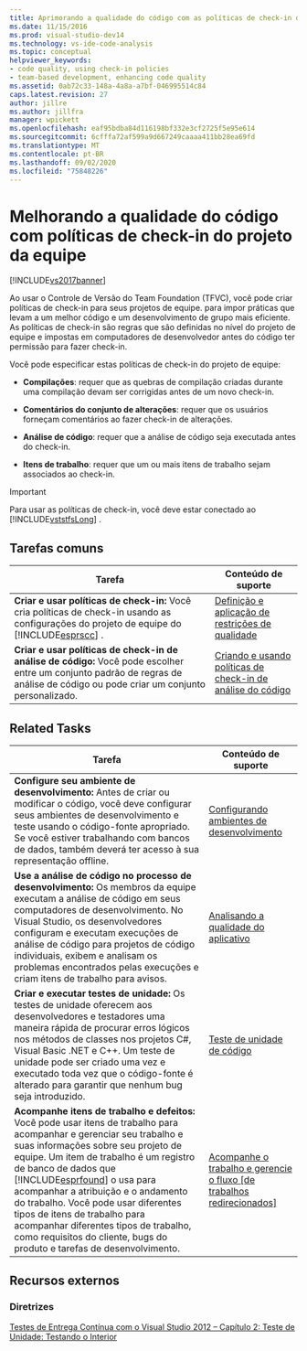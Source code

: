```yaml
---
title: Aprimorando a qualidade do código com as políticas de check-in do projeto de equipe | Microsoft Docs
ms.date: 11/15/2016
ms.prod: visual-studio-dev14
ms.technology: vs-ide-code-analysis
ms.topic: conceptual
helpviewer_keywords:
- code quality, using check-in policies
- team-based development, enhancing code quality
ms.assetid: 0ab72c33-148a-4a8a-a7bf-046995514c84
caps.latest.revision: 27
author: jillre
ms.author: jillfra
manager: wpickett
ms.openlocfilehash: eaf95bdba84d116198bf332e3cf2725f5e95e614
ms.sourcegitcommit: 6cfffa72af599a9d667249caaaa411bb28ea69fd
ms.translationtype: MT
ms.contentlocale: pt-BR
ms.lasthandoff: 09/02/2020
ms.locfileid: "75848226"
---
```

# <a name="enhancing-code-quality-with-team-project-check-in-policies"></a>Melhorando a qualidade do código com políticas de check-in do projeto da equipe
[!INCLUDE[vs2017banner](../includes/vs2017banner.md)]

Ao usar o Controle de Versão do Team Foundation (TFVC), você pode criar políticas de check-in para seus projetos de equipe. para impor práticas que levam a um melhor código e um desenvolvimento de grupo mais eficiente. As políticas de check-in são regras que são definidas no nível do projeto de equipe e impostas em computadores de desenvolvedor antes do código ter permissão para fazer check-in.

 Você pode especificar estas políticas de check-in do projeto de equipe:

- **Compilações**: requer que as quebras de compilação criadas durante uma compilação devam ser corrigidas antes de um novo check-in.

- **Comentários do conjunto de alterações**: requer que os usuários forneçam comentários ao fazer check-in de alterações.

- **Análise de código**: requer que a análise de código seja executada antes do check-in.

- **Itens de trabalho**: requer que um ou mais itens de trabalho sejam associados ao check-in.

> [!IMPORTANT]
> Para usar as políticas de check-in, você deve estar conectado ao [!INCLUDE[vststfsLong](../includes/vststfslong-md.md)] .

## <a name="common-tasks"></a>Tarefas comuns

|Tarefa|Conteúdo de suporte|
|----------|------------------------|
|**Criar e usar políticas de check-in:** Você cria políticas de check-in usando as configurações do projeto de equipe do [!INCLUDE[esprscc](../includes/esprscc-md.md)] .|[Definição e aplicação de restrições de qualidade](https://msdn.microsoft.com/library/bdc5666e-6cf0-45b2-a0a1-133c3f61e852)|
|**Criar e usar políticas de check-in de análise de código:** Você pode escolher entre um conjunto padrão de regras de análise de código ou pode criar um conjunto personalizado.|[Criando e usando políticas de check-in de análise do código](../code-quality/creating-and-using-code-analysis-check-in-policies.md)|

## <a name="related-tasks"></a>Related Tasks

|Tarefa|Conteúdo de suporte|
|----------|------------------------|
|**Configure seu ambiente de desenvolvimento:** Antes de criar ou modificar o código, você deve configurar seus ambientes de desenvolvimento e teste usando o código-fonte apropriado. Se você estiver trabalhando com bancos de dados, também deverá ter acesso à sua representação offline.|[Configurando ambientes de desenvolvimento](https://msdn.microsoft.com/7b686610-d379-4ca0-9608-73ef0e576e3a)|
|**Use a análise de código no processo de desenvolvimento:** Os membros da equipe executam a análise de código em seus computadores de desenvolvimento. No Visual Studio, os desenvolvedores configuram e executam execuções de análise de código para projetos de código individuais, exibem e analisam os problemas encontrados pelas execuções e criam itens de trabalho para avisos.|[Analisando a qualidade do aplicativo](../code-quality/analyzing-application-quality-by-using-code-analysis-tools.md)|
|**Criar e executar testes de unidade:** Os testes de unidade oferecem aos desenvolvedores e testadores uma maneira rápida de procurar erros lógicos nos métodos de classes nos projetos C#, Visual Basic .NET e C++. Um teste de unidade pode ser criado uma vez e executado toda vez que o código-fonte é alterado para garantir que nenhum bug seja introduzido.|[Teste de unidade de código](../test/unit-test-your-code.md)|
|**Acompanhe itens de trabalho e defeitos:** Você pode usar itens de trabalho para acompanhar e gerenciar seu trabalho e suas informações sobre seu projeto de equipe. Um item de trabalho é um registro de banco de dados que [!INCLUDE[esprfound](../includes/esprfound-md.md)] o usa para acompanhar a atribuição e o andamento do trabalho. Você pode usar diferentes tipos de itens de trabalho para acompanhar diferentes tipos de trabalho, como requisitos do cliente, bugs do produto e tarefas de desenvolvimento.|[Acompanhe o trabalho e gerencie o fluxo &#91;de trabalhos redirecionados&#93;](https://msdn.microsoft.com/d2d8637d-0ef8-4ca3-874e-a04713344032)|

## <a name="external-resources"></a>Recursos externos

### <a name="guidance"></a>Diretrizes
 [Testes de Entrega Contínua com o Visual Studio 2012 – Capítulo 2: Teste de Unidade: Testando o Interior](https://msdn.microsoft.com/library/jj159340.aspx)
